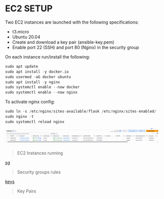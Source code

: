 # EC2 SETUP

Two EC2 instances are launched with the following specifications:

- t3.micro
- Ubuntu 20.04
- Create and download a key pair (ansible-key.pem)
- Enable port 22 (SSH) and port 80 (Nginx) in the security group

On each instance run/install the following:

```groovy
sudo apt update
sudo apt install -y docker.io
sudo usermod -aG docker ubuntu
sudo apt install -y nginx
sudo systemctl enable --now docker
sudo systemctl enable --now nginx
```

To activate nginx config:

```groovy
sudo ln -s /etc/nginx/sites-available/flask /etc/nginx/sites-enabled/
sudo nginx -t
sudo systemctl reload nginx
```

![ec2](assets/instances-dashboard.png)

> EC2 Instances running

[sg](assets/seucrity%20groups.png)

> Security groups rules

[keys](assets/key-pair-ui.png)

> Key Pairs
